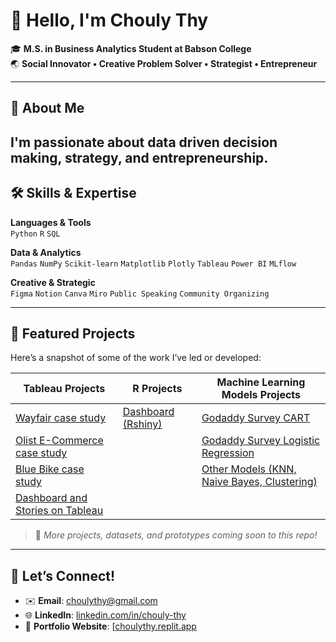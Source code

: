 # 👋 Hello, I'm Chouly Thy

🎓 **M.S. in Business Analytics Student at Babson College**  
🌏 **Social Innovator • Creative Problem Solver • Strategist • Entrepreneur**

---

## 📖 About Me

I'm passionate about **data driven decision making, strategy, and entrepreneurship**. 
---

## 🛠️ Skills & Expertise

**Languages & Tools**  
`Python` `R` `SQL` 

**Data & Analytics**  
`Pandas` `NumPy` `Scikit-learn` `Matplotlib` `Plotly` `Tableau` `Power BI` `MLflow`

**Creative & Strategic**  
`Figma` `Notion` `Canva` `Miro` `Public Speaking` `Community Organizing`

---

## 🚀 Featured Projects

Here’s a snapshot of some of the work I’ve led or developed:

| **Tableau Projects**             | **R Projects**                               | **Machine Learning Models Projects**                           |
|---------------------------------------------|-------------------------------------------------------------|----------------------------------------------------------|
| [Wayfair case study](https://github.com/choulythy/Wayfair-A-B-Testing-Case)        | [Dashboard (Rshiny)](https://github.com/choulythy/Dashboard-Rshiny)            | [Godaddy Survey CART](https://github.com/choulythy/Godaddy-Survey-CART)                   |
| [Olist E-Commerce case study](https://github.com/choulythy/Olist-E-commerce-Case-)               |                  | [Godaddy Survey Logistic Regression](https://github.com/choulythy/Godaddy-Survey-Logistic-Regression)   |
| [Blue Bike case study](https://github.com/choulythy/Blue-Bike-Case/blob/main/README.md)  |                   | [Other Models (KNN, Naive Bayes, Clustering)](https://github.com/choulythy/ML-Models)         | 
| [Dashboard and Stories on Tableau](https://public.tableau.com/views/Homeworkweek12DashboardandStories/Story1?:language=en-US&:sid=&:redirect=auth&:display_count=n&:origin=viz_share_link)        |            |                |


> 📌 *More projects, datasets, and prototypes coming soon to this repo!*

---

## 🌟 Let’s Connect!

- ✉️ **Email**: choulythy@gmail.com  
- 🌐 **LinkedIn**: [linkedin.com/in/chouly-thy](https://www.linkedin.com/in/chouly-thy)  
- 🧠 **Portfolio Website**: [[choulythy.replit.app](https://choulythy.replit.app/)  
